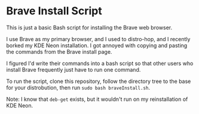 # Brave Install Script

This is just a basic Bash script for installing the Brave web browser.  
  
I use Brave as my primary browser, and I used to distro-hop, and I recently borked my KDE Neon installation. I got annoyed with copying and pasting the commands from the Brave install page.  
  
I figured I'd write their commands into a bash script so that other users who install Brave frequently just have to run one command.  
  
To run the script, clone this repository, follow the directory tree to the base for your distrobution, then run `sudo bash braveInstall.sh`.  
  
Note: I know that `deb-get` exists, but it wouldn't run on my reinstallation of KDE Neon.